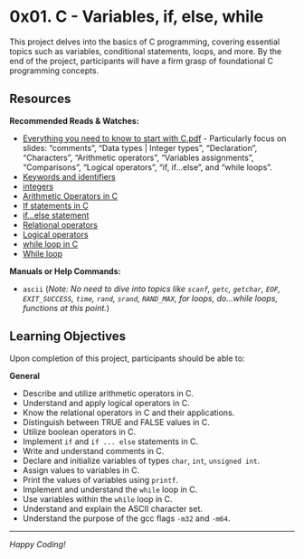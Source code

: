 # 0x01. C - Variables, if, else, while

This project delves into the basics of C programming, covering essential topics such as variables, conditional statements, loops, and more. By the end of the project, participants will have a firm grasp of foundational C programming concepts.

## Resources

**Recommended Reads & Watches:**
- [Everything you need to know to start with C.pdf](#) - Particularly focus on slides: “comments”, “Data types | Integer types”, “Declaration”, “Characters”, “Arithmetic operators”, “Variables assignments”, “Comparisons”, “Logical operators”, “if, if…else”, and “while loops”.
- [Keywords and identifiers](#)
- [integers](#)
- [Arithmetic Operators in C](#)
- [If statements in C](#)
- [if…else statement](#)
- [Relational operators](#)
- [Logical operators](#)
- [while loop in C](#)
- [While loop](#)

**Manuals or Help Commands:**
- `ascii` (*Note: No need to dive into topics like `scanf`, `getc`, `getchar`, `EOF`, `EXIT_SUCCESS`, `time`, `rand`, `srand`, `RAND_MAX`, for loops, do...while loops, functions at this point.*)

## Learning Objectives

Upon completion of this project, participants should be able to:

**General**
- Describe and utilize arithmetic operators in C.
- Understand and apply logical operators in C.
- Know the relational operators in C and their applications.
- Distinguish between TRUE and FALSE values in C.
- Utilize boolean operators in C.
- Implement `if` and `if ... else` statements in C.
- Write and understand comments in C.
- Declare and initialize variables of types `char`, `int`, `unsigned int`.
- Assign values to variables in C.
- Print the values of variables using `printf`.
- Implement and understand the `while` loop in C.
- Use variables within the `while` loop in C.
- Understand and explain the ASCII character set.
- Understand the purpose of the gcc flags `-m32` and `-m64`.

---

*Happy Coding!*

